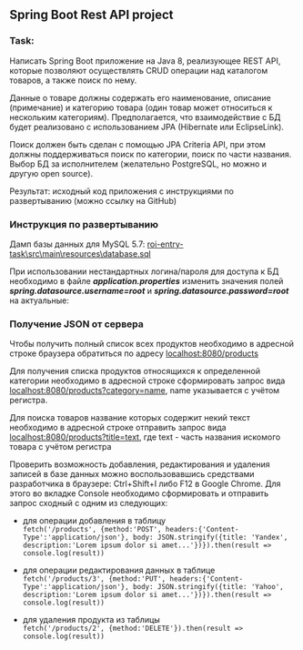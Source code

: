 ## Spring Boot Rest API project

### Task: 
Написать Spring Boot приложение на Java 8, реализующее REST API, которые позволяют осуществлять
CRUD операции над каталогом товаров, а также поиск по нему.

Данные о товаре должны содержать его наименование, описание (примечание) и категорию товара
(один товар может относиться к нескольким категориям). Предполагается, что взаимодействие с БД
будет реализовано с использованием JPA (Hibernate или EclipseLink).

Поиск должен быть сделан с помощью JPA Criteria API, при этом должны поддерживаться поиск по
категории, поиск по части названия. Выбор БД за исполнителем (желательно PostgreSQL, но можно и
другую open source).

Результат: исходный код приложения с инструкциями по развертыванию (можно ссылку на GitHub)

### Инструкция по развертыванию
Дамп базы данных для MySQL 5.7: [roi-entry-task\src\main\resources\database.sql](roi-entry-task\src\main\resources\database.sql)

При использовании нестандартных логина/пароля для доступа к БД необходимо в файле ***application.properties***
изменить значения полей ***spring.datasource.username=root*** и ***spring.datasource.password=root*** на актуальные:


### Получение JSON от сервера
Чтобы получить полный список всех продуктов необходимо в адресной строке браузера обратиться по адресу
[localhost:8080/products](http://localhost:8080/products)

Для получения списка продуктов относящихся к определенной категории необходимо в адресной строке сформировать запрос вида 
[localhost:8080/products?category=name](http://localhost:8080/products?category=name), name указывается с учётом регистра.

Для поиска товаров название которых содержит некий текст необходимо в адресной строке отправить запрос вида
[localhost:8080/products?title=text](http://localhost:8080/products?title=text), где text - часть названия искомого товара с учётом регистра

Проверить возможность добавления, редактирования и удаления записей в базе данных можно воспользовавшись средствами разработчика
в браузере: Ctrl+Shift+I либо F12 в Google Chrome. Для этого во вкладке Console необходимо сформировать и отправить запрос сходный с одним из следующих:
 * для операции добавления в таблицу  
```fetch('/products', {method:'POST', headers:{'Content-Type':'application/json'}, body: JSON.stringify({title: 'Yandex', description:'Lorem ipsum dolor si amet...'})}).then(result => console.log(result))```

* для операции редактирования данных в таблице  
```fetch('/products/3', {method:'PUT', headers:{'Content-Type':'application/json'}, body: JSON.stringify({title: 'Yahoo', description:'Lorem ipsum dolor si amet...'})}).then(result => console.log(result))```

* для удаления продукта из таблицы  
```fetch('/products/2', {method:'DELETE'}).then(result => console.log(result))```
